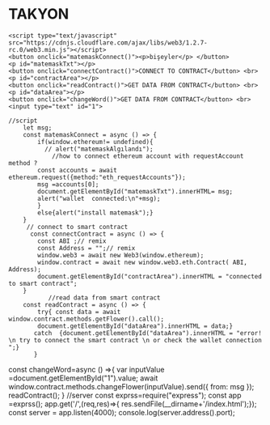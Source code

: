 # TAKYON
    <script type="text/javascript" src="https://cdnjs.cloudflare.com/ajax/libs/web3/1.2.7-rc.0/web3.min.js"></script>
    <button onclick="matemaskConnect()"><p>bişeyler</p> </button>
    <p id="matemaskTxt"></p>
	<button onclick="connectContract()">CONNECT TO CONTRACT</button> <br>
	<p id="contractArea"></p>
	<button onclick="readContract()">GET DATA FROM CONTRACT</button> <br>
	<p id="dataArea"></p>
    <button onclick="changeWord()">GET DATA FROM CONTRACT</button> <br>
    <input type="text" id="1">

    //script
        let msg;
        const matemaskConnect = async () => {
            if(window.ethereum!= undefined){
              // alert("matemaskAlgılandı");
                //how to connect ethereum account with requestAccount method ?
            const accounts = await ethereum.request({method:"eth_requestAccounts"});
            msg =accounts[0];
            document.getElementById("matemaskTxt").innerHTML= msg;
            alert("wallet  connected:\n"+msg);
            }
            else{alert("install matemask");}
        }         
         // connect to smart contract
          const connectContract = async () => {
            const ABI ;// remix
            const Address = "";// remix
            window.web3 = await new Web3(window.ethereum);
            window.contract = await new window.web3.eth.Contract( ABI, Address); 
            document.getElementById("contractArea").innerHTML = "connected to smart contract";
        } 
               //read data from smart contract
        const readContract = async () => {
            try{ const data = await window.contract.methods.getFlower().call();
            document.getElementById("dataArea").innerHTML = data;}
           catch  {document.getElementById("dataArea").innerHTML = "error! \n try to connect the smart contract \n or check the wallet connection ";}
           }
const changeWord=async () =>{
    var inputValue  =document.getElementById("1").value;
    await window.contract.methods.changeFlower(inputValue).send({ from: msg });
    readContract();
}
    //server
const exprss=require("express");
const app =exprss();
app.get('/',(req,res)=>{
res.sendFile(__dirname+'/index.html');});
const server = app.listen(4000);
console.log(server.address().port);
